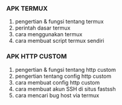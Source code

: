 
### APK TERMUX ###
1. pengertian & fungsi tentang termux
2. perintah dasar termux
3. cara menggunakan termux
4. cara membuat script termux sendiri

### APK HTTP CUSTOM ###
1. pengertian & fungsi tentang http custom
2. pengertian tentang config http custom
3. cara membuat config http custom
4. cara membuat akun SSH di situs fastssh
6. cara mencari bug host via termux
